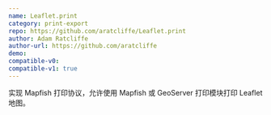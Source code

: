 ```yaml
---
name: Leaflet.print
category: print-export
repo: https://github.com/aratcliffe/Leaflet.print
author: Adam Ratcliffe
author-url: https://github.com/aratcliffe
demo: 
compatible-v0:
compatible-v1: true
---
```


实现 Mapfish 打印协议，允许使用 Mapfish 或 GeoServer 打印模块打印 Leaflet 地图。
